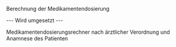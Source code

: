 Berechnung der Medikamentendosierung

--- Wird umgesetzt ---

Medikamentendosierungsrechner nach ärztlicher Verordnung und Anamnese des Patienten

